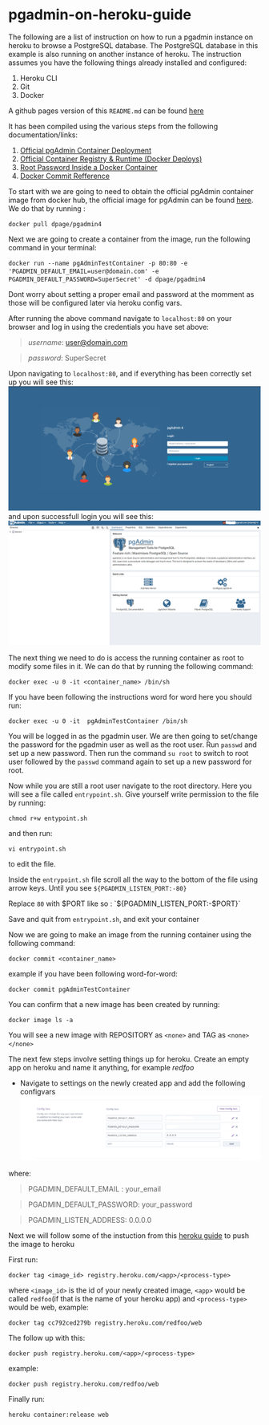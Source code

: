 # pgadmin-on-heroku-guide

The following are a list of instruction on how to run a pgadmin instance on heroku to browse a PostgreSQL database. The PostgreSQL database in this example is also running on another instance of heroku. The instruction assumes you have the following things already installed and configured:
1. Heroku CLI
2. Git
3. Docker

A github pages version of this `README.md` can be found [here](https://akibrhast.github.io/pgadmin-on-heroku-guide/)

It has been compiled using the various steps from the following documentation/links:
1. [Official pgAdmin Container Deployment](https://www.pgadmin.org/docs/pgadmin4/latest/container_deployment.html) 
2. [Official Container Registry & Runtime (Docker Deploys)](https://devcenter.heroku.com/articles/container-registry-and-runtime#pushing-an-existing-image)
3. [Root Password Inside a Docker Container](https://stackoverflow.com/questions/28721699/root-password-inside-a-docker-container)
4. [Docker Commit Refference](https://docs.docker.com/engine/reference/commandline/commit/)

To start with we are going to need to obtain the official pgAdmin container image from docker hub, the official image for pgAdmin can be found [here](#https://hub.docker.com/r/dpage/pgadmin4). We do that by running :
```
docker pull dpage/pgadmin4
```

Next we are going to create a container from the image, run the following command in your terminal:
```
docker run --name pgAdminTestContainer -p 80:80 -e 'PGADMIN_DEFAULT_EMAIL=user@domain.com' -e PGADMIN_DEFAULT_PASSWORD=SuperSecret' -d dpage/pgadmin4
```
Dont worry about setting a proper email and password at the momment as those will be configured later via heroku config vars.

After running the above command navigate to `localhost:80` on your browser and log in using the credentials you have set above:

>*username*: user@domain.com

>*password*: SuperSecret

Upon navigating to `localhost:80`, and if everything has been correctly set up you will see this:
![pgAdmin Login Page](images/pgAdmin_login_page.png?raw=true)
and upon successfull login you will see this:
![pgAdmin Landing Page](images/pgAdmin_initial_landing_page.png?raw=true)

The next thing we need to do is access the running container as root to modify some files in it. We can do that by running the following command:
```
docker exec -u 0 -it <container_name> /bin/sh
```
If you have been following the instructions word for word here you should run:
```
docker exec -u 0 -it  pgAdminTestContainer /bin/sh
```

You will be logged in as the pgadmin user. We are then going to set/change the password for the pgadmin user as well as the root user. Run `passwd` and set up a new password. Then run the command `su root` to switch to root user followed by the `passwd` command again to set up a new password for root. 


Now while you are still a root user navigate to the root directory. Here you will see a file called `entrypoint.sh`. Give yourself write permission to the file by running:
```
chmod r+w entypoint.sh
```
and then run:
```
vi entrypoint.sh
```
to edit the file.

Inside the `entrypoint.sh` file scroll all the way to the bottom of the file using arrow keys. Until you see `${PGADMIN_LISTEN_PORT:-80}`

Replace `80` with $PORT like so : `${PGADMIN_LISTEN_PORT:-$PORT}`

Save and quit from `entrypoint.sh`, and exit your container

Now we are going to make an image from the running container using the following command: 
```
docker commit <container_name>
```
example if you have been following word-for-word:
```
docker commit pgAdminTestContainer
```

You can confirm that a new image has been created by running:
```
docker image ls -a
```
You will see a new image with REPOSITORY as `<none>` and TAG as `<none></none>`

The next few steps involve setting things up for heroku.
Create an empty app on heroku and name it anything, for example *redfoo*
- Navigate to settings on the newly created app and add the following configvars
![Heroku Configs](images/Heroku_Config_Vars.png)

where:
>PGADMIN_DEFAULT_EMAIL : your_email

>PGADMIN_DEFAULT_PASSWORD: your_password

>PGADMIN_LISTEN_ADDRESS: 0.0.0.0

Next we will follow some of the instuction from this [heroku guide](https://devcenter.heroku.com/articles/container-registry-and-runtime#pushing-an-existing-image) to push the image to heroku

First run:
```
docker tag <image_id> registry.heroku.com/<app>/<process-type>
```
where `<image_id>` is the id of your newly created image, `<app>` would be called `redfoo`(if that is the name of your heroku app) and `<process-type>` would be web, example: 
```
docker tag cc792ced279b registry.heroku.com/redfoo/web
```
The follow up with this:
```
docker push registry.heroku.com/<app>/<process-type>
```
example: 
```
docker push registry.heroku.com/redfoo/web
```
Finally run:

```
heroku container:release web
```
